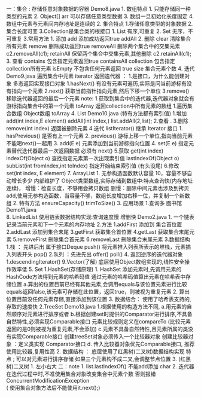 一：集合 : 存储任意对象数据的容器 Demo8.java
    1. 数组特点
        1. 只能存储同一种类型的元素
        2. Object[] arr 可以存储任意类型数据
        3. 数组一旦初始化长度固定
        4. 数组中元素与元素间内存地址是连续的
    2. 集合特点
        1.存储任意类型的对象数据
        2.集合长度可变
        3.Collection是集合类的根接口
            1. List 有序,可重复
            2. Set  无序，不可重复
    3.常用方法
        1. 添加
            add  添加成功返回true
            addAll
        2. 删除
            clear  清除集合所有元素
            remove  删除成功返回true
            removeAll 删除两个集合中的交集元素 c2.removeAll(c1);
            retainAll 保留两个集合中交集元素,其他删除 c2.retainAll(c1);
        3. 查看
            contains  包含指定元素返回true
            containsAll  collection 包含指定collection所有元素
            isEmpty      不包含任何元素返回 true
            size        集合元素个数
        4. 迭代  Demo9.java   遍历集合中元素
            iterator 返回迭代器 ： 1.是接口，为什么能创建对象  多态返回实现接口对象
                1.hasNext()  有没有元素可遍历,实际是问当前游标有没有指向一个元素
                2.next()    获取当前指针指向元素,然后下移一个单位
                3.remove()   移除迭代器返回的最后一个元素
            note:
                1.获取到集合中的迭代器,迭代器对象就会有游标指向集合中的第一个元素
            toArray  返回collection中所有元素的数组
                1.遍历集合数组 Object数组  toArray
    4. List   Demo10.java  (特有方法都有索引值)
        1.增加
            add(int index,E element)
            addAll(int index,)      list.addAll(2,list);
        2.查看
            .
        3.删除 
            remove(int index)  返回被删除元素
        4.迭代
            listIterator()  继承 Iterator 接口
                1. hasPrevious()   是否有上一个元素
                2. previous()     游标上移一个单位,指向当前元素 不能喝next()一起用
                3. add(E e)       元素添加到当前游标指向位置
                4. set(E e)       指定元素替代迭代器最后一次返回数据  必须有 next()
        5.获取
            get(int index)
            indexOf(Object o)   查找指定元素第一次出现索引值
            lastIndexOf(Object o)
            subList(int fromIndex,int toIndex) 指定开始结束索引值 (有头没尾)
        6.修改
            set(int index, E element)
        7. ArrayList
            1. 无参构造函数默认容量 10，容量不够自动增长多少
                内部维护了 Object类型数组,实际存储到数组中:特点查询快(内存地址连续)，
                增慢：检查长度，不够用会拷贝数组
                删慢：删除中间元素也涉及到拷贝
                add,使用无参构造函数，当容量不够，数组长度增加右移一位，并复制一个新数组
            2. 特有方法
                ensureCapacity()
                trimToSize()
            3. 应用场景
                1.查询多   图书馆  Demo11.java   
        8. LinkedList  使用链表数据结构实现:查询速度慢 增删快  Demo2.java
            1. 一个链表记录当前元素和下一个元素的内存地址
            2.方法
                1.addFirst  添加到 集合首位置
                2.addLast   添加到集合末尾
                3.getFirst  获取集合首位置
                4.getLast   获取集合末尾元素
                5.removeFirst  删除集合首元素
                6.removeLast    删除集合末尾元素
            3.数据结构
                1.栈 ： 先进后出  属于接口Deque
                    push() 将元素推入列表所表示的堆栈，元素插入列表开头
                    pop()
                2.队列 ：先进先出
                    offer()
                    poll()
            4. 返回逆序的迭代器对象
                1.descendingIterator()
        9.Vector(了解)
            底层使用Object数组实现的,线性安全操作效率低
    5. Set
        1.HashSet(存储原理)
            1. HashSet 添加元素时,先调用元素的HashCode方法得到元素的哈希码值
                通过元素的哈希码值算出元素在哈希表中存储位置
               a.算出的位置目前已经有其他元素,会调用equals与该位置元素进行比较 
               equals返回false,该元素可存储在此位置，返回true，则被视为重复元素
            2. 算出位置目前没任何元素存储,直接添加到该位置
            3. 数据结合：
                使用了哈希表支持的, 存取的速度快
        2.TreeSet  Demo13.java
            1.根据使用的构造方法不同,
                a.用元素的自然顺序对元素进行排序或者
                b.根据创建set时提供的Comparator进行排序,不具备自然特性,必须实现Comparable接口
                  元素比较规则定义在compareTo (比较元素返回的是0则被视为重复元素,不会添加)
                c.元素不具备自然特性,且元素所属的类没有实现Comparable接口
                    创建treeSet对象必须传入一个比较器对象 
                    创建比较器对象 ：定义类实现 Comparator接口
                d. 传入比较器对象优先Comparable接口,
                    推荐使用比较器,复用性高
            2. 数据结构 ： 底层使用了红黑树(二叉树)数据结构实现
                特点 ; 可以对元素进行排序存储
                如果三个元素构不成二叉,会调整节点位置
            3. (红黑树)二叉树
                1. 左小右大
二：note
    1. list.lastIndexOf()   不能add添加 char
    2. 迭代器在迭代过程中时,不准使用集合对象改变集合中元素个数
        否则报错 ConcurrentModificationException  
        ( 使用集合对象方法后不能使用it.next();)